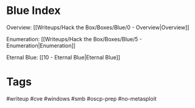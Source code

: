 # Blue Index

Overview: [[Writeups/Hack the Box/Boxes/Blue/0 - Overview|Overview]]

Enumeration: [[Writeups/Hack the Box/Boxes/Blue/5 - Enumeration|Enumeration]]

Eternal Blue: [[10 - Eternal Blue|Eternal Blue]]

# Tags

#writeup #cve #windows #smb #oscp-prep #no-metasploit